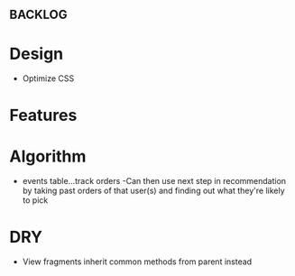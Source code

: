 ## BACKLOG




# Design
 - Optimize CSS



# Features




# Algorithm
 - events table...track orders
 	-Can then use next step in recommendation by taking past orders of that user(s) and finding out what they're likely to pick
 


# DRY
 - View fragments inherit common methods from parent instead